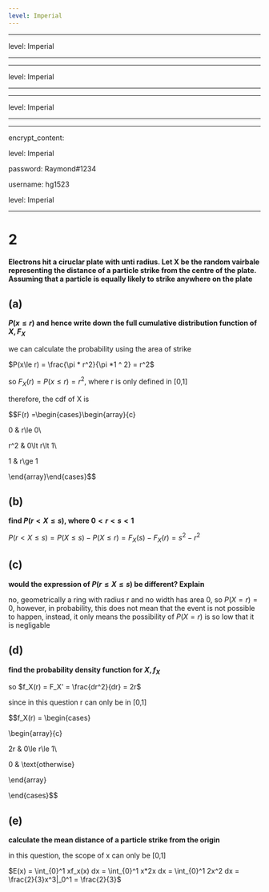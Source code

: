 ```yaml
---
level: Imperial
---
```

---
level: Imperial
---
---
level: Imperial
---
---
level: Imperial
---
---
encrypt_content:
  level: Imperial
  password: Raymond#1234
  username: hg1523
level: Imperial
---
# 2

**Electrons hit a ciruclar plate with unti radius. Let X be the random vairbale representing the distance of a particle strike from the centre of the plate. Assuming that a particle is equally likely to strike anywhere on the plate**

## (a)
**$P(x\le r)$ and hence write down the full cumulative distribution function of $X, F_X$**

we can calculate the probability using the area of strike

$P(x\le r) = \frac{\pi * r^2}{\pi *1 ^ 2} = r^2$

so $F_X(r) = P(x\le r) =  r^2$, where r is only defined in [0,1]

therefore, the cdf of X is 

$$F(r) =\begin{cases}\begin{array}{c}
0 & r\le 0\\
r^2 & 0\lt r\lt 1\\
1 & r\ge 1
\end{array}\end{cases}$$

## (b)
**find $P(r< X\le s)$, where $0< r < s < 1$**

$P(r<X\le s) = P(X\le s) - P(X\le r) = F_X(s) - F_X(r) = s^2 - r^2$

## (c)
**would the expression of $P(r\le X\le s)$ be different? Explain**

no, geometrically a ring with radius r and no width has area 0, so $P(X = r) = 0$, however, in probability, this does not mean that the event is not possible to happen, instead, it only means the possibility of $P(X = r)$ is so low that it is negligable

## (d)
**find the probability density function for $X, f_X$**

so $f_X(r) = F_X' = \frac{dr^2}{dr} = 2r$

since in this question r can only be in [0,1]

$$f_X(r) = \begin{cases}
\begin{array}{c}
2r & 0\le r\le 1\\
0 & \text{otherwise}
\end{array}
\end{cases}$$


## (e)
**calculate the mean distance of a particle strike from the origin**

in this question, the scope of x can only be [0,1]
$E(x) = \int_{0}^1 xf_x(x) dx = \int_{0}^1 x*2x dx = \int_{0}^1 2x^2 dx = \frac{2}{3}x^3|_0^1 = \frac{2}{3}$

